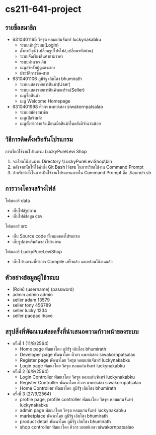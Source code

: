 # cs211-641-project

## รายชื่อสมาชิก
* 6310401165 วิศรุต หอมแก่นจันทร์ luckynakabku
  - ระบบเข้าสู่ระบบ(Login)
  - ตั้งค่าบัญชี (เปลี่ยนรูปโปรไฟล์,เปลี่ยนรหัสผ่าน)
  - ระบบจัดเรียงสินค้าตามราคา
  - ระบบคำนวณเงิน
  - เมนูสำหรับผู้ดูแลระบบ
  - ประวัติการซื้อ-ขาย
* 6310401106 ภูมิรัฐ เลิบไสง bhumirath 
  - ระบบแสดงรายการสินค้า(User)
  - ระบบแสดงรายการสินค้าของร้าน(Seller)
  - เมนูซื้อสินค้า
  - เมนู Welcome Homepage
* 6310401998 ศิวกร แพทย์เสลา siwakornpatsalao
  - ระบบสมัครสมาชิก
  - เมนูเปิดร้านค้า
  - เมนูตั้งค่าการแจ้งเตือนเมื่อสินค้าในคลังมีจำนวนน้อย



## วิธีการติดตั้งหรือรันโปรแกรม
การเรียกใช้งานโปรแกรม LuckyPureLevi Shop 
1. จะเรียกใช้งานผ่าน Directory  \LuckyPureLeviShop\bin 
2. หลังจากนั้นให้ใช้คำสั่ง Git Bash Here ในการเรียกใช้งาน Command Prompt
3. สำหรับคำสั่งในการเปิดใช้งานโปรแกรมภายใน Command Prompt คือ ./launch.sh


## การวางโครงสร้างไฟล์
โฟลเดอร์ data
- เก็บไฟล์รูปภาพ
- เก็บไฟล์ข้อมูล csv

โฟลเดอร์ src
- เก็บ Source code ทั้งหมดของโปรแกรม
- เก็บรูปภาพเริ่มต้นของโปรแกรม

โฟลเดอร์ LuckyPureLeviShop
- เก็บโปรแกรมที่ทำการ Compile เสร็จแล้ว และพร้อมใช้งานแล้ว

## ตัวอย่างข้อมูลผู้ใช้ระบบ
* (Role) (username) (password)
* admin    admin       admin
* seller   adam        13579
* seller   tony        456789
* seller   lucky       1234
* seller  paopao       ihave

## สรุปสิ่งที่พัฒนาแต่ละครั้งที่นำเสนอความก้าวหน้าของระบบ
* ครั้งที่ 1 (11/8/2564)
  * Home page        พัฒนาโดย ภูมิรัฐ เลิบไสง bhumirath
  * Developer page     พัฒนาโดย ศิวกร แพทย์เสลา siwakornpatsalao
  * Register page    พัฒนาโดย วิศรุต หอมแก่นจันทร์ luckynakabku
  * Login page       พัฒนาโดย วิศรุต หอมแก่นจันทร์ luckynakabku
* ครั้งที่ 2 (6/9/2564)
  * Login Controller พัฒนาโดย วิศรุต หอมแก่นจันทร์ luckynakabku
  * Register Controller พัฒนาโดย ศิวกร แพทย์เสลา siwakornpatsalao
  * Home Controller พัฒนาโดย ภูมิรัฐ เลิบไสง bhumirath
* ครั้งที่ 3 (27/9/2564)
  * profile page, profile controller พัฒนาโดย วิศรุต หอมแก่นจันทร์ luckynakabku
  * admin page พัฒนาโดย วิศรุต หอมแก่นจันทร์ luckynakabku
  * marketplace พัฒนาโดย ภูมิรัฐ เลิบไสง bhumirath
  * product detail พัฒนาโดย ภูมิรัฐ เลิบไสง bhumirath
  * shop controller พัฒนาโดย ศิวกร แพทย์เสลา siwakornpatsalao
